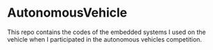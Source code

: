 # AutonomousVehicle
This repo contains the codes of the embedded systems I used on the vehicle when I participated in the autonomous vehicles competition.
